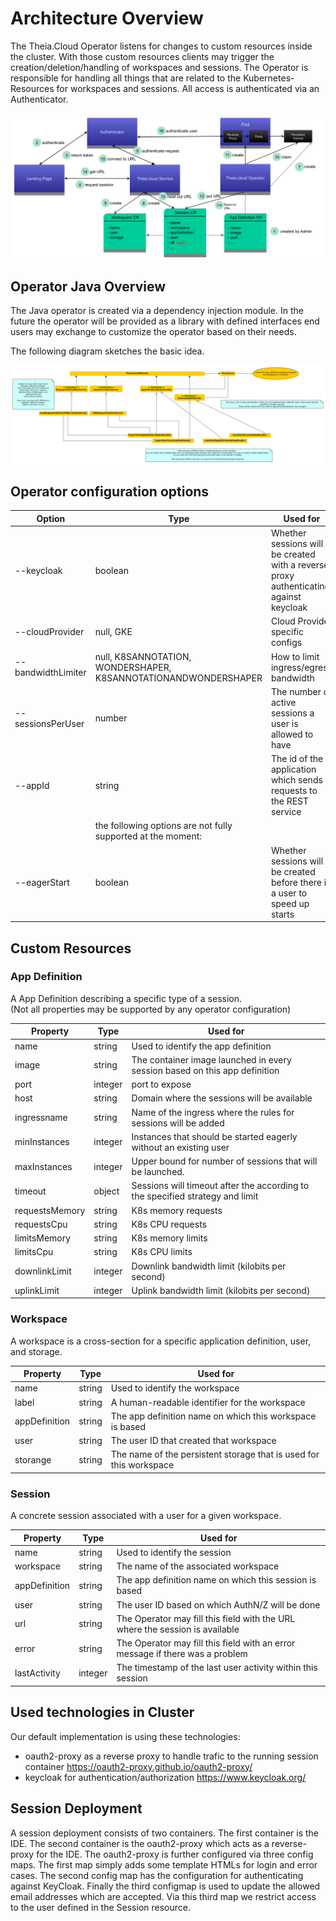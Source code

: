 # Architecture Overview

The Theia.Cloud Operator listens for changes to custom resources inside the cluster. With those custom resources clients may trigger the creation/deletion/handling of workspaces and sessions. The Operator is responsible for handling all things that are related to the Kubernetes-Resources for workspaces and sessions. All access is authenticated via an Authenticator. 

![Theia.Cloud Diagram](theia.cloud.png "Theia.Cloud")

## Operator Java Overview

The Java operator is created via a dependency injection module.
In the future the operator will be provided as a library with defined interfaces end users may exchange to customize the operator based on their needs.

The following diagram sketches the basic idea.

![Operator Diagram](operator.png "Operator")

## Operator configuration options

|Option|Type|Used for|
|---|---|---|
|--keycloak|boolean|Whether sessions will be created with a reverse proxy authenticating against keycloak|
|--cloudProvider|null, GKE|Cloud Provider specific configs|
|--bandwidthLimiter|null, K8SANNOTATION, WONDERSHAPER, K8SANNOTATIONANDWONDERSHAPER|How to limit ingress/egress bandwidth|
|--sessionsPerUser|number|The number of active sessions a user is allowed to have|
|--appId|string|The id of the application which sends requests to the REST service|
||the following options are not fully supported at the moment:|
|--eagerStart|boolean|Whether sessions will be created before there is a user to speed up starts|

## Custom Resources

### App Definition

A App Definition describing a specific type of a session.\
(Not all properties may be supported by any operator configuration)

|Property|Type|Used for|
|---|---|---|
|name|string|Used to identify the app definition|
|image|string|The container image launched in every session based on this app definition|
|port|integer|port to expose|
|host|string|Domain where the sessions will be available|
|ingressname|string|Name of the ingress where the rules for sessions will be added|
|minInstances|integer|Instances that should be started eagerly without an existing user|
|maxInstances|integer|Upper bound for number of sessions that will be launched.|
|timeout|object|Sessions will timeout after the according to the specified strategy and limit|
|requestsMemory|string|K8s memory requests|
|requestsCpu|string|K8s CPU requests|
|limitsMemory|string|K8s memory limits|
|limitsCpu|string|K8s CPU limits|
|downlinkLimit|integer|Downlink bandwidth limit (kilobits per second)|
|uplinkLimit|integer|Uplink bandwidth limit (kilobits per second)|

### Workspace

A workspace is a cross-section for a specific application definition, user, and storage.

|Property|Type|Used for|
|---|---|---|
|name|string|Used to identify the workspace|
|label|string|A human-readable identifier for the workspace|
|appDefinition|string|The app definition name on which this workspace is based|
|user|string|The user ID that created that workspace|
|storange|string|The name of the persistent storage that is used for this workspace|

### Session

A concrete session associated with a user for a given workspace.

|Property|Type|Used for|
|---|---|---|
|name|string|Used to identify the session|
|workspace|string|The name of the associated workspace|
|appDefinition|string|The app definition name on which this session is based|
|user|string|The user ID based on which AuthN/Z will be done|
|url|string|The Operator may fill this field with the URL where the session is available|
|error|string|The Operator may fill this field with an error message if there was a problem|
|lastActivity|integer|The timestamp of the last user activity within this session|

## Used technologies in Cluster

Our default implementation is using these technologies:

* oauth2-proxy as a reverse proxy to handle trafic to the running session container https://oauth2-proxy.github.io/oauth2-proxy/
* keycloak for authentication/authorization https://www.keycloak.org/

## Session Deployment

A session deployment consists of two containers. The first container is the IDE. The second container is the oauth2-proxy which acts as a reverse-proxy for the IDE. The oauth2-proxy is further configured via three config maps. The first map simply adds some template HTMLs for login and error cases. The second config map has the configuration for authenticating against KeyCloak. Finally the third configmap is used to update the allowed email addresses which are accepted. Via this third map we restrict access to the user defined in the Session resource.
